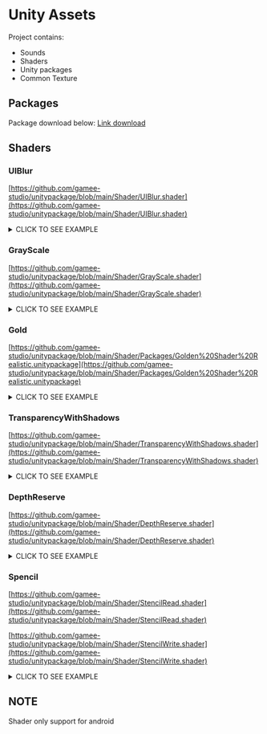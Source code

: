 # Unity Assets
Project contains:
- Sounds
- Shaders
- Unity packages
- Common Texture

## Packages
Package download below:
[Link download](https://drive.google.com/drive/folders/1ow0Xk8reZPpk_cOznxXJ9ftdyZQWImYT?usp=sharing)

## Shaders
### UIBlur
[https://github.com/gamee-studio/unitypackage/blob/main/Shader/UIBlur.shader](https://github.com/gamee-studio/unitypackage/blob/main/Shader/UIBlur.shader)
<details><summary>CLICK TO SEE EXAMPLE</summary>
<p>
	
![nappjxzrjX](https://github.com/gamee-studio/unitypackage/assets/88299194/9658ca85-9a16-49dc-ad41-dce5670395fb)

</p>
</details>

### GrayScale

[https://github.com/gamee-studio/unitypackage/blob/main/Shader/GrayScale.shader](https://github.com/gamee-studio/unitypackage/blob/main/Shader/GrayScale.shader)
<details><summary>CLICK TO SEE EXAMPLE</summary>
<p>
	
![pzZgcrM9cX](https://github.com/gamee-studio/unitypackage/assets/88299194/4686d959-0592-4122-84eb-f7850f174670)

</p>
</details>

### Gold

[https://github.com/gamee-studio/unitypackage/blob/main/Shader/Packages/Golden%20Shader%20Realistic.unitypackage](https://github.com/gamee-studio/unitypackage/blob/main/Shader/Packages/Golden%20Shader%20Realistic.unitypackage)
<details><summary>CLICK TO SEE EXAMPLE</summary>
<p>
	
![image](https://github.com/gamee-studio/unitypackage/assets/88299194/3f6c172a-4c01-4987-a5a1-ed6c5abadb55)

</p>
</details>

### TransparencyWithShadows

[https://github.com/gamee-studio/unitypackage/blob/main/Shader/TransparencyWithShadows.shader](https://github.com/gamee-studio/unitypackage/blob/main/Shader/TransparencyWithShadows.shader)
<details><summary>CLICK TO SEE EXAMPLE</summary>
<p>
	
![zOiv4a5XHV](https://github.com/gamee-studio/unitypackage/assets/88299194/aaea84ef-daa8-4ba1-aa84-1c808c4f12b2)

</p>
</details>

### DepthReserve

[https://github.com/gamee-studio/unitypackage/blob/main/Shader/DepthReserve.shader](https://github.com/gamee-studio/unitypackage/blob/main/Shader/DepthReserve.shader)
<details><summary>CLICK TO SEE EXAMPLE</summary>
<p>
	
![sCrGmUricw](https://github.com/gamee-studio/unitypackage/assets/88299194/2ed81761-c94e-4507-8e7f-d029e1a4aff6)

</p>
</details>

### Spencil


[https://github.com/gamee-studio/unitypackage/blob/main/Shader/StencilRead.shader](https://github.com/gamee-studio/unitypackage/blob/main/Shader/StencilRead.shader)

[https://github.com/gamee-studio/unitypackage/blob/main/Shader/StencilWrite.shader](https://github.com/gamee-studio/unitypackage/blob/main/Shader/StencilWrite.shader)

<details><summary>CLICK TO SEE EXAMPLE</summary>
<p>
	
![image](https://github.com/gamee-studio/unitypackage/assets/88299194/5d277dd0-dc33-4b8e-b505-270f305b6215)
![NmtaGmra51](https://github.com/gamee-studio/unitypackage/assets/88299194/ff96bfe8-2239-4295-96f1-03efeb2a6d3f)
![Result](https://github.com/gamee-studio/unitypackage/assets/88299194/6cb8435a-39ae-40fd-833e-44e808fbd2d2)




</p>
</details>


## NOTE
Shader only support for android
